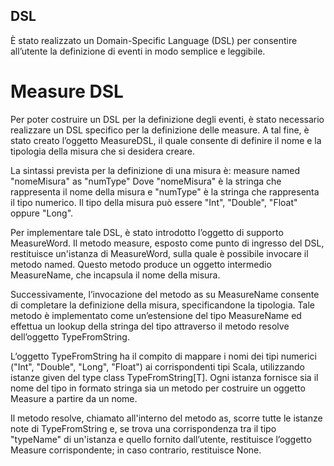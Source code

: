 ## DSL

È stato realizzato un Domain-Specific Language (DSL) per consentire all’utente la definizione di eventi in modo semplice e leggibile.

# Measure DSL

Per poter costruire un DSL per la definizione degli eventi, è stato necessario realizzare un DSL specifico per la definizione delle measure. A tal fine, è stato creato l’oggetto MeasureDSL, il quale consente di definire il nome e la tipologia della misura che si desidera creare.

La sintassi prevista per la definizione di una misura è:
measure named "nomeMisura" as "numType"
Dove "nomeMisura" è la stringa che rappresenta il nome della misura e "numType" è la stringa che rappresenta il tipo numerico. Il tipo della misura può essere "Int", "Double", "Float" oppure "Long".

Per implementare tale DSL, è stato introdotto l’oggetto di supporto MeasureWord. Il metodo measure, esposto come punto di ingresso del DSL, restituisce un'istanza di MeasureWord, sulla quale è possibile invocare il metodo named. Questo metodo produce un oggetto intermedio MeasureName, che incapsula il nome della misura.

Successivamente, l’invocazione del metodo as su MeasureName consente di completare la definizione della misura, specificandone la tipologia. Tale metodo è implementato come un’estensione del tipo MeasureName ed effettua un lookup della stringa del tipo attraverso il metodo resolve dell’oggetto TypeFromString.

L’oggetto TypeFromString ha il compito di mappare i nomi dei tipi numerici ("Int", "Double", "Long", "Float") ai corrispondenti tipi Scala, utilizzando istanze given del type class TypeFromString[T]. Ogni istanza fornisce sia il nome del tipo in formato stringa sia un metodo per costruire un oggetto Measure a partire da un nome.


Il metodo resolve, chiamato all'interno del metodo as, scorre tutte le istanze note di TypeFromString e, se trova una corrispondenza tra il tipo "typeName" di un'istanza e quello fornito dall’utente, restituisce l’oggetto Measure corrispondente; in caso contrario, restituisce None.


